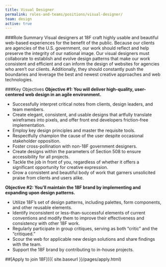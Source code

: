 ```yaml
---
title: Visual Designer
permalink: roles-and-teams/positions/visual-designer/
team: design
active: true
---
```


###Role Summary
Visual designers at 18F craft highly usable and beautiful web-based experiences for the benefit of the public. Because our clients are agencies of the U.S. government, our work should reflect and help preserve the integrity of our national image. Our visual designers must collaborate to establish and evolve design patterns that make our work consistent and efficient and can inform the design of websites for agencies who aren’t our clients. Additionally, they should constantly push the boundaries and leverage the best and newest creative approaches and web technologies.

###Key Objectives
**Objective #1: You will deliver high-quality, user-centered web design in an agile environment.**

- Successfully interpret critical notes from clients, design leaders, and team members.
- Create elegant, consistent, and usable designs that artfully translate wireframes into pixels, and offer front end developers friction-free implementation.
- Employ key design principles and master the requisite tools.
- Respectfully champion the cause of the user despite occasional stakeholder opposition.
- Foster cross-pollination with non-18F government designers.
- Create designs within the parameters of Section 508 to ensure accessibility for all projects.
- Tackle the job in front of you, regardless of whether it offers a significant opportunity for creative expression.
- Grow a consistent and beautiful body of work that garners unsolicited praise from clients and users alike.

**Objective #2: You’ll maintain the 18F brand by implementing and expanding upon design patterns.**

- Utilize 18F’s set of design patterns, including palettes, form components, and other reusable elements.
- Identify inconsistent or less-than-successful elements of current conventions and modify them to improve their effectiveness and consistency with other 18F work.
- Regularly participate in group critiques, serving as both “critic” and the “critiqued.”
- Scour the web for applicable new design solutions and share findings with the team.
- Support the 18F brand by contributing to in-house projects.

##[Apply to join 18F]({{ site.baseurl }}/pages/apply.html)
